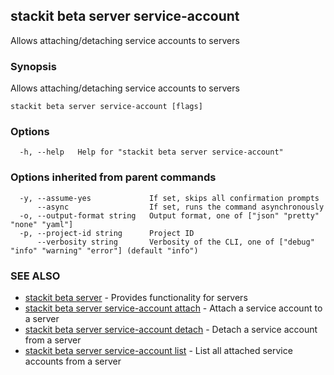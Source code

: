 ## stackit beta server service-account

Allows attaching/detaching service accounts to servers

### Synopsis

Allows attaching/detaching service accounts to servers

```
stackit beta server service-account [flags]
```

### Options

```
  -h, --help   Help for "stackit beta server service-account"
```

### Options inherited from parent commands

```
  -y, --assume-yes             If set, skips all confirmation prompts
      --async                  If set, runs the command asynchronously
  -o, --output-format string   Output format, one of ["json" "pretty" "none" "yaml"]
  -p, --project-id string      Project ID
      --verbosity string       Verbosity of the CLI, one of ["debug" "info" "warning" "error"] (default "info")
```

### SEE ALSO

* [stackit beta server](./stackit_beta_server.md)	 - Provides functionality for servers
* [stackit beta server service-account attach](./stackit_beta_server_service-account_attach.md)	 - Attach a service account to a server
* [stackit beta server service-account detach](./stackit_beta_server_service-account_detach.md)	 - Detach a service account from a server
* [stackit beta server service-account list](./stackit_beta_server_service-account_list.md)	 - List all attached service accounts from a server

